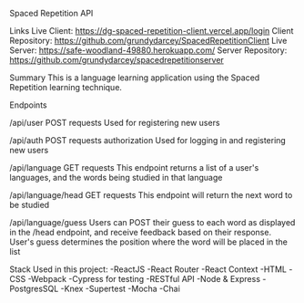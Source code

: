 Spaced Repetition API

Links
Live Client: https://dg-spaced-repetition-client.vercel.app/login
Client Repository: https://github.com/grundydarcey/SpacedRepetitionClient
Live Server: https://safe-woodland-49880.herokuapp.com/
Server Repository: https://github.com/grundydarcey/spacedrepetitionserver


Summary
This is a language learning application using the Spaced Repetition learning technique.

Endpoints

/api/user
POST requests
Used for registering new users

/api/auth
POST requests authorization
Used for logging in and registering new users

/api/language
GET requests
This endpoint returns a list of a user's languages, and the words being studied in that language

/api/language/head
GET requests
This endpoint will return the next word to be studied

/api/language/guess
Users can POST their guess to each word as displayed in the /head endpoint, and receive feedback based on their response.
User's guess determines the position where the word will be placed in the list

Stack Used in this project:
-ReactJS
-React Router
-React Context
-HTML
-CSS
-Webpack
-Cypress for testing
-RESTful API
-Node & Express
-PostgresSQL
-Knex
-Supertest
-Mocha
-Chai